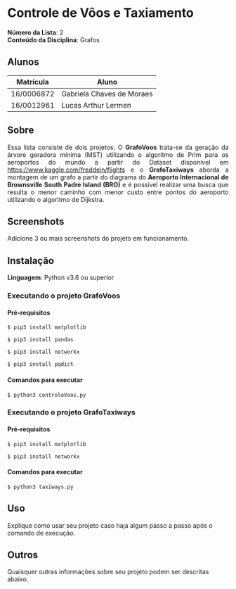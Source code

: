 # Controle de Vôos e Taxiamento

**Número da Lista**: 2<br>
**Conteúdo da Disciplina**: Grafos<br>

## Alunos
|Matrícula | Aluno |
| -- | -- |
| 16/0006872  |  Gabriela Chaves de Moraes |
| 16/0012961  |  Lucas Arthur Lermen |

## Sobre 
<p align="justify">Essa lista consiste de dois projetos. O <b>GrafoVoos</b> trata-se da geração da árvore geradora mínima (MST) utilizando o algoritmo de Prim para os aeroportos do mundo a partir do Dataset disponível em  <a href="https://www.kaggle.com/freddejn/flights">https://www.kaggle.com/freddejn/flights</a>  e o <b>GrafoTaxiways</b> aborda a montagem de um grafo a partir do diagrama do <b>Aeroporto Internacional de Brownsville South Padre Island (BRO)</b> e é possível realizar uma busca que resulta o menor caminho com menor custo entre pontos do aeroporto utilizando o algoritmo de Dijkstra. </p>

## Screenshots
Adicione 3 ou mais screenshots do projeto em funcionamento.

## Instalação 

**Linguagem**: Python v3.6 ou superior <br>

### Executando o projeto GrafoVoos

#### Pré-requisitos

``` console
$ pip3 install matplotlib

$ pip3 install pandas

$ pip3 install networkx

$ pip3 install pqdict

```

#### Comandos para executar

``` console
$ python3 controleVoos.py

```

### Executando o projeto GrafoTaxiways

#### Pré-requisitos
``` console
$ pip3 install matplotlib

$ pip3 install networkx

```

#### Comandos para executar

``` console
$ python3 taxiways.py 

```


## Uso 
Explique como usar seu projeto caso haja algum passo a passo após o comando de execução.

## Outros 
Quaisquer outras informações sobre seu projeto podem ser descritas abaixo.




